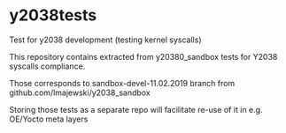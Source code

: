 # y2038tests
Test for y2038 development (testing kernel syscalls)

This repository contains extracted from y20380_sandbox tests for Y2038 syscalls compliance.

Those corresponds to sandbox-devel-11.02.2019 branch from github.com/lmajewski/y2038_sandbox

Storing those tests as a separate repo will facilitate re-use of it in e.g. OE/Yocto meta layers
